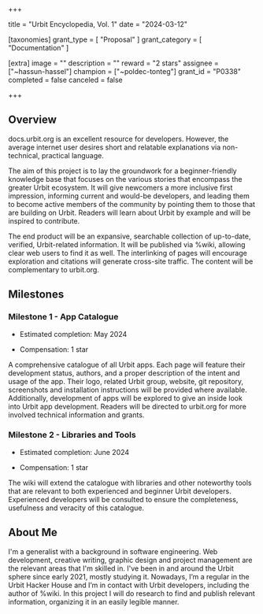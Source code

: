 +++

title = "Urbit Encyclopedia, Vol. 1"
date = "2024-03-12"

[taxonomies]
grant_type = [ "Proposal" ]
grant_category = [ "Documentation" ]

[extra]
image = ""
description = ""
reward = "2 stars"
assignee = ["~hassun-hassel"]
champion = ["~poldec-tonteg"]
grant_id = "P0338"
completed = false
canceled = false

+++

##  Overview
docs.urbit.org is an excellent resource for developers. However, the average internet user desires short and relatable explanations via non-technical, practical language.

The aim of this project is to lay the groundwork for a beginner-friendly knowledge base that focuses on the various stories that encompass the greater Urbit ecosystem. It will give newcomers a more inclusive first impression, informing current and would-be developers, and leading them to become active members of the community by pointing them to those that are building on Urbit. Readers will learn about Urbit by example and will be inspired to contribute.

The end product will be an expansive, searchable collection of up-to-date, verified, Urbit-related information. It will be published via %wiki, allowing clear web users to find it as well. The interlinking of pages will encourage exploration and citations will generate cross-site traffic. The content will be complementary to urbit.org.


##  Milestones

### Milestone 1 - App Catalogue

* Estimated completion: May 2024

* Compensation: 1 star

A comprehensive catalogue of all Urbit apps. Each page will feature their development status, authors, and a proper description of the intent and usage of the app. Their logo, related Urbit group, website, git repository, screenshots and installation instructions will be provided where available. Additionally, development of apps will be explored to give an inside look into Urbit app development. Readers will be directed to urbit.org for more involved technical information and grants.


### Milestone 2 - Libraries and Tools

* Estimated completion: June 2024

* Compensation: 1 star

The wiki will extend the catalogue with libraries and other noteworthy tools that are relevant to both experienced and beginner Urbit developers. Experienced developers will be consulted to ensure the completeness, usefulness and veracity of this catalogue.


## About Me
I'm a generalist with a background in software engineering. Web development, creative writing, graphic design and project management are the relevant areas that I'm skilled in. I've been in and around the Urbit sphere since early 2021, mostly studying it. Nowadays, I’m a regular in the Urbit Hacker House and I’m in contact with Urbit developers, including the author of %wiki. In this project I will do research to find and publish relevant information, organizing it in an easily legible manner. 
